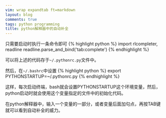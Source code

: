 ```yaml
---
vim: wrap expandtab ft=markdown
layout: blog
comments: true
tags: python programming
title: python解释器中的自动补全
---
```


只需要启动时执行一条命令即可
{% highlight python %}
import rlcompleter, readline
readline.parse_and_bind('tab:complete')
{% endhighlight %}

可以将上述的代码存于`~/.pythonrc.py`文件中。

然后，在`~/.bashrc`中设置
{% highlight python %}
export PYTHONSTARTUP=~/.pythonrc.py
{% endhighlight %}

这样，每次启动终端，bash就会设置PYTHONSTARTUP这个环境变量，然后，python启动时就会使用这个变量指定的文件中的初始化代码。

在python解释器中，输入一个变量的一部分，或者变量后面加句点，再按TAB键就可以看到自动补全的威力。

